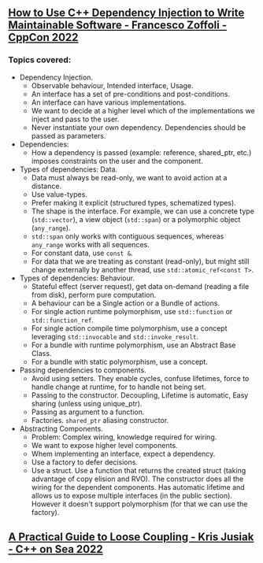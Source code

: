 ## [How to Use C++ Dependency Injection to Write Maintainable Software - Francesco Zoffoli - CppCon 2022](https://www.youtube.com/watch?v=l6Y9PqyK1Mc&list=LL6MKUgGZ9Q8c2Ff7GnoRoqA)
### Topics covered:
* Dependency Injection.
  * Observable behaviour, Intended interface, Usage.
  * An interface has a set of pre-conditions and post-conditions. 
  * An interface can have various implementations.
  * We want to decide at a higher level which of the implementations we inject and pass to the user.
  * Never instantiate your own dependency. Dependencies should be passed as parameters.
* Dependencies:
  * How a dependency is passed (example: reference, shared_ptr, etc.) imposes constraints on the user and the component.
* Types of dependencies: Data.
  * Data must always be read-only, we want to avoid action at a distance.
  * Use value-types.
  * Prefer making it explicit (structured types, schematized types).
  * The shape is the interface. For example, we can use a concrete type (`std::vector`), a view object (`std::span`) or a polymorphic object (`any_range`).
  * `std::span` only works with contiguous sequences, whereas `any_range` works with all sequences.
  * For constant data, use `const &`.
  * For data that we are treating as constant (read-only), but might still change externally by another thread, use `std::atomic_ref<const T>`.
* Types of dependencies: Behaviour.
  * Stateful effect (server request), get data on-demand (reading a file from disk), perform pure computation.
  * A behaviour can be a Single action or a Bundle of actions.
  * For single action runtime polymorphism, use `std::function` or `std::function_ref`.
  * For single action compile time polymorphism, use a concept leveraging `std::invocable` and `std::invoke_result`.
  * For a bundle with runtime polymorphism, use an Abstract Base Class.
  * For a bundle with static polymorphism, use a concept.
* Passing dependencies to components.
  * Avoid using setters. They enable cycles, confuse lifetimes, force to handle change at runtime, for to handle not being set.
  * Passing to the constructor. Decoupling, Lifetime is automatic, Easy sharing (unless using unique_ptr).
  * Passing as argument to a function.
  * Factories. `shared_ptr` aliasing constructor.
* Abstracting Components.
  * Problem: Complex wiring, knowledge required for wiring.
  * We want to expose higher level components.
  * Whem implementing an interface, expect a dependency.
  * Use a factory to defer decisions.
  * Use a struct. Use a function that returns the created struct (taking advantage of copy elision and RVO). The constructor does all the wiring for the dependent components. Has automatic lifetime and allows us to expose multiple interfaces (in the public section). However it doesn't support polymorphism (for that we can use the factory).

## [A Practical Guide to Loose Coupling - Kris Jusiak - C++ on Sea 2022](https://www.youtube.com/watch?v=w46l_gG4xQU&list=LL6MKUgGZ9Q8c2Ff7GnoRoqA)


